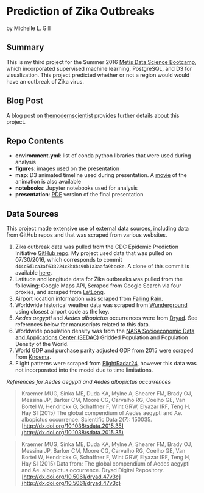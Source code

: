 # Prediction of Zika Outbreaks

by Michelle L. Gill  

## Summary

This is my third project for the Summer 2016 [Metis Data Science Bootcamp](http://thisismetis.com), which incorporated supervised machine learning, PostgreSQL, and D3 for visualization. This project predicted whether or not a region would would have an outbreak of Zika virus.

## Blog Post

A blog post on [themodernscientist](http://themodernscientist.com/posts/2016/2016-09-28-prediction_of_zika_outbreaks/) provides further details about this project.

## Repo Contents

* **environment.yml**: list of conda python libraries that were used during analysis
* **figures**: images used on the presentation
* **map**: D3 animated timeline used during presentation. A [movie](https://mlgill.github.io/zika_prediction/figures/d3_visualization.mp4) of the animation is also available
* **notebooks**: Jupyter notebooks used for analysis
* **presentation**: [PDF](https://github.com/mlgill/zika_prediction/blob/master/presentation/Predicting_Zika_Outbreaks.pdf) version of the final presentation

## Data Sources

This project made extensive use of external data sources, including data from GitHub repos and that was scraped from various websites.

1. Zika outbreak data was pulled from the CDC Epidemic Prediction Initiative [GitHub repo](https://github.com/cdcepi/zika). My project used data that was pulled on 07/30/2016, which corresponds to commit `d44c5d1ca3af633224c8b8b490b1a3aafa9bcc8e`. A clone of this commit is available [here](https://github.com/mlgill/zika).
2. Latitude and longitude data for Zika outbreaks was pulled from the following: Google Maps API, Scraped from Google Search via four proxies, and scraped from [LatLong](http://www.latlong.net/).
3. Airport location information was scraped from [Falling Rain](http://fallingrain.com).
4. Worldwide historical weather data was scraped from [Wunderground](https://www.wunderground.com) using closest airport code as the key.
5. *Aedes aegypti* and *Aedes albopictus* occurrences were from [Dryad](http://dx.doi.org/10.5061/dryad.47v3c/1). See references below for manuscripts related to this data.
6. Worldwide population density was from the [NASA Socioeconomic Data and Applications Center (SEDAC)](http://sedac.ciesin.columbia.edu/data/set/gpw-v4-population-density) Gridded Population and Population Density of the World.
7. World GDP and purchase parity adjusted GDP from 2015 were scraped from [Knoema](http://knoema.com).
8. Flight patterns were scraped from [FlightRadar24](http://flightradar24.com), however this data was not incorporated into the model due to time limitations. 


*References for Aedes aegypti and Aedes albopictus occurrences*

> Kraemer MUG, Sinka ME, Duda KA, Mylne A, Shearer FM, Brady OJ, Messina JP, Barker CM, Moore CG, Carvalho RG, Coelho GE, Van Bortel W, Hendrickx G, Schaffner F, Wint GRW, Elyazar IRF, Teng H, Hay SI (2015) The global compendium of Aedes aegypti and Ae. albopictus occurrence. Scientific Data 2(7): 150035. [http://dx.doi.org/10.1038/sdata.2015.35](http://dx.doi.org/10.1038/sdata.2015.35)

> Kraemer MUG, Sinka ME, Duda KA, Mylne A, Shearer FM, Brady OJ, Messina JP, Barker CM, Moore CG, Carvalho RG, Coelho GE, Van Bortel W, Hendrickx G, Schaffner F, Wint GRW, Elyazar IRF, Teng H, Hay SI (2015) Data from: The global compendium of Aedes aegypti and Ae. albopictus occurrence. Dryad Digital Repository. [http://dx.doi.org/10.5061/dryad.47v3c](http://dx.doi.org/10.5061/dryad.47v3c)
